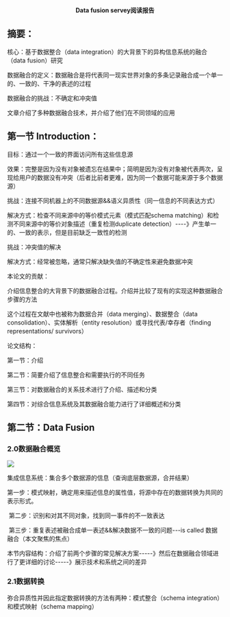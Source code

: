 <center><b>Data fusion servey阅读报告</b></center>

## 摘要：

核心：基于数据整合（data integration）的大背景下的异构信息系统的融合（data fusion）研究

数据融合的定义：数据融合是将代表同一现实世界对象的多条记录融合成一个单一的、一致的、干净的表述的过程

数据融合的挑战：不确定和冲突值

文章介绍了多种数据融合技术，并介绍了他们在不同领域的应用



## 第一节 Introduction：

目标：通过一个一致的界面访问所有这些信息源

效果：完整是因为没有对象被遗忘在结果中；简明是因为没有对象被代表两次，呈现给用户的数据没有冲突（后者比前者更难，因为同一个数据可能来源于多个数据源）

挑战：连接不同机器上的不同数据源&&语义异质性（同一信息的不同表达方式）

解决方式：检查不同来源中的等价模式元素（模式匹配schema matching）和检测不同来源中的等价对象描述（重复检测duplicate detection）----》产生单一的、一致的表示，但是目前缺乏一致性的检测

挑战：冲突值的解决

解决方式：经常被忽略，通常只解决缺失值的不确定性来避免数据冲突



本论文的贡献：

介绍信息整合的大背景下的数据融合过程。介绍并比较了现有的实现这种数据融合步骤的方法

这个过程在文献中也被称为数据合并（data merging）、数据整合（data consolidation）、实体解析（entity resolution）或寻找代表/幸存者（finding representations/ survivors）



论文结构：

第一节：介绍

第二节：简要介绍了信息整合和需要执行的不同任务

第三节：对数据融合的关系技术进行了介绍、描述和分类

第四节：对综合信息系统及其数据融合能力进行了详细概述和分类



## 第二节：Data Fusion

### 2.0数据融合概览

![](G:\DB_research\科研创新\第六周汇报（10.3-10.9）\picOfSuervey\1.jpeg)

集成信息系统：集合多个数据源的信息（查询底层数据源，合并结果）

​		第一步：模式映射，确定用来描述信息的属性值，将源中存在的数据转换为共同的表示形式。

​		第二步：识别和对其不同对象，找到同一事件的不一致表达

​		第三步：重复表述被融合成单一表述&&解决数据不一致的问题---is called 数据融合（本文聚焦的焦点）

本节内容结构：介绍了前两个步骤的常见解决方案-----》然后在数据融合领域进行了更详细的讨论-----》展示技术和系统之间的差异



### 2.1数据转换

弥合异质性并因此指定数据转换的方法有两种：模式整合（schema integration）和模式映射（schema mapping）

